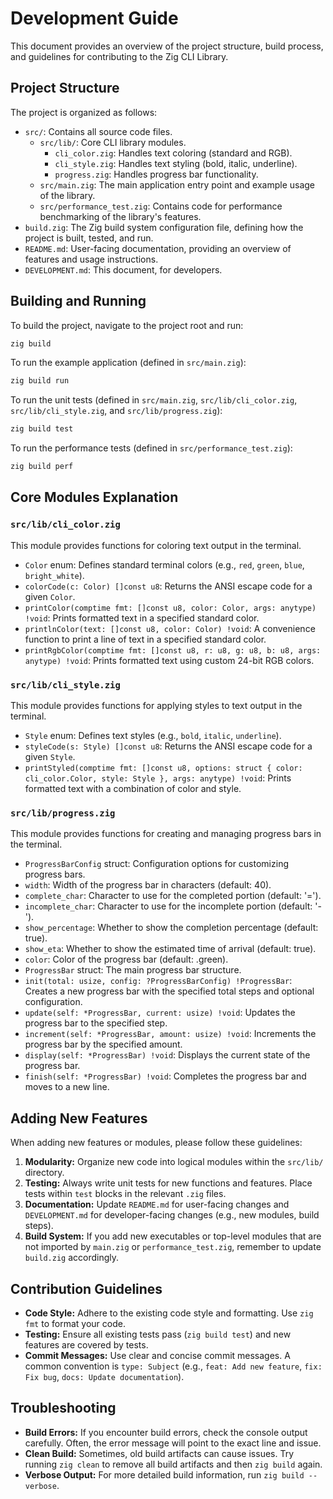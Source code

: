 # Development Guide

This document provides an overview of the project structure, build process, and guidelines for contributing to the Zig CLI Library.

## Project Structure

The project is organized as follows:

-   `src/`: Contains all source code files.
    -   `src/lib/`: Core CLI library modules.
        -   `cli_color.zig`: Handles text coloring (standard and RGB).
        -   `cli_style.zig`: Handles text styling (bold, italic, underline).
        -   `progress.zig`: Handles progress bar functionality.
    -   `src/main.zig`: The main application entry point and example usage of the library.
    -   `src/performance_test.zig`: Contains code for performance benchmarking of the library's features.
-   `build.zig`: The Zig build system configuration file, defining how the project is built, tested, and run.
-   `README.md`: User-facing documentation, providing an overview of features and usage instructions.
-   `DEVELOPMENT.md`: This document, for developers.

## Building and Running

To build the project, navigate to the project root and run:

```bash
zig build
```

To run the example application (defined in `src/main.zig`):

```bash
zig build run
```

To run the unit tests (defined in `src/main.zig`, `src/lib/cli_color.zig`, `src/lib/cli_style.zig`, and `src/lib/progress.zig`):

```bash
zig build test
```

To run the performance tests (defined in `src/performance_test.zig`):

```bash
zig build perf
```

## Core Modules Explanation

### `src/lib/cli_color.zig`

This module provides functions for coloring text output in the terminal.

-   `Color` enum: Defines standard terminal colors (e.g., `red`, `green`, `blue`, `bright_white`).
-   `colorCode(c: Color) []const u8`: Returns the ANSI escape code for a given `Color`.
-   `printColor(comptime fmt: []const u8, color: Color, args: anytype) !void`: Prints formatted text in a specified standard color.
-   `printlnColor(text: []const u8, color: Color) !void`: A convenience function to print a line of text in a specified standard color.
-   `printRgbColor(comptime fmt: []const u8, r: u8, g: u8, b: u8, args: anytype) !void`: Prints formatted text using custom 24-bit RGB colors.

### `src/lib/cli_style.zig`

This module provides functions for applying styles to text output in the terminal.

-   `Style` enum: Defines text styles (e.g., `bold`, `italic`, `underline`).
-   `styleCode(s: Style) []const u8`: Returns the ANSI escape code for a given `Style`.
-   `printStyled(comptime fmt: []const u8, options: struct { color: cli_color.Color, style: Style }, args: anytype) !void`: Prints formatted text with a combination of color and style.

### `src/lib/progress.zig`

This module provides functions for creating and managing progress bars in the terminal.

-   `ProgressBarConfig` struct: Configuration options for customizing progress bars.
  - `width`: Width of the progress bar in characters (default: 40).
  - `complete_char`: Character to use for the completed portion (default: '=').
  - `incomplete_char`: Character to use for the incomplete portion (default: '-').
  - `show_percentage`: Whether to show the completion percentage (default: true).
  - `show_eta`: Whether to show the estimated time of arrival (default: true).
  - `color`: Color of the progress bar (default: .green).
-   `ProgressBar` struct: The main progress bar structure.
-   `init(total: usize, config: ?ProgressBarConfig) !ProgressBar`: Creates a new progress bar with the specified total steps and optional configuration.
-   `update(self: *ProgressBar, current: usize) !void`: Updates the progress bar to the specified step.
-   `increment(self: *ProgressBar, amount: usize) !void`: Increments the progress bar by the specified amount.
-   `display(self: *ProgressBar) !void`: Displays the current state of the progress bar.
-   `finish(self: *ProgressBar) !void`: Completes the progress bar and moves to a new line.

## Adding New Features

When adding new features or modules, please follow these guidelines:

1.  **Modularity:** Organize new code into logical modules within the `src/lib/` directory.
2.  **Testing:** Always write unit tests for new functions and features. Place tests within `test` blocks in the relevant `.zig` files.
3.  **Documentation:** Update `README.md` for user-facing changes and `DEVELOPMENT.md` for developer-facing changes (e.g., new modules, build steps).
4.  **Build System:** If you add new executables or top-level modules that are not imported by `main.zig` or `performance_test.zig`, remember to update `build.zig` accordingly.

## Contribution Guidelines

-   **Code Style:** Adhere to the existing code style and formatting. Use `zig fmt` to format your code.
-   **Testing:** Ensure all existing tests pass (`zig build test`) and new features are covered by tests.
-   **Commit Messages:** Use clear and concise commit messages. A common convention is `type: Subject` (e.g., `feat: Add new feature`, `fix: Fix bug`, `docs: Update documentation`).

## Troubleshooting

-   **Build Errors:** If you encounter build errors, check the console output carefully. Often, the error message will point to the exact line and issue.
-   **Clean Build:** Sometimes, old build artifacts can cause issues. Try running `zig clean` to remove all build artifacts and then `zig build` again.
-   **Verbose Output:** For more detailed build information, run `zig build --verbose`.

